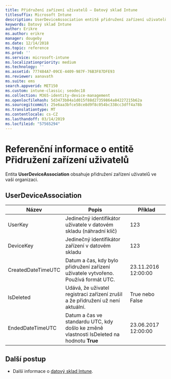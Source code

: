 ```yaml
---
title: Přidružení zařízení uživatelů – Datový sklad Intune
titlesuffix: Microsoft Intune
description: UserDeviceAssociation entitě přidružení zařízení uživatelů ve vaší organizaci.
keywords: Datový sklad Intune
author: Erikre
ms.author: erikre
manager: dougeby
ms.date: 12/14/2018
ms.topic: reference
ms.prod: ''
ms.service: microsoft-intune
ms.localizationpriority: medium
ms.technology: ''
ms.assetid: 777484A7-09CE-4409-987F-76B3F87DFE93
ms.reviewer: aanavath
ms.suite: ems
search.appverid: MET150
ms.custom: intune-classic; seodec18
ms.collection: M365-identity-device-management
ms.openlocfilehash: 5d3473b04a1d015f88d27359864a84227215b62a
ms.sourcegitcommit: 25e6aa3bfce58ce8d9f8c054bc338cc3dff4a78b
ms.translationtype: MT
ms.contentlocale: cs-CZ
ms.lasthandoff: 03/14/2019
ms.locfileid: "57565294"
---
```

# <a name="reference-for-user-device-association-entity"></a>Referenční informace o entitě Přidružení zařízení uživatelů

Entita **UserDeviceAssociation** obsahuje přidružení zařízení uživatelů ve vaší organizaci.

## <a name="userdeviceassociation"></a>UserDeviceAssociation


|        Název        |                                           Popis                                            |        Příklad         |
|--------------------|--------------------------------------------------------------------------------------------------|------------------------|
|      UserKey       |              Jedinečný identifikátor uživatele v datovém skladu (náhradní klíč)               |          123           |
|     DeviceKey      |                      Jedinečný identifikátor zařízení v datovém skladu                      |          123           |
| CreatedDateTimeUTC |           Datum a čas, kdy bylo přidružení zařízení uživatele vytvořeno. Používá formát UTC.           | 23.11.2016 12:00:00 |
|     IsDeleted      | Udává, že uživatel registraci zařízení zrušil a že přidružení už není aktuální. |       True nebo False       |
|  EndedDateTimeUTC  |              Datum a čas ve standardu UTC, kdy došlo ke změně vlastnosti IsDeleted na hodnotu <strong>True</strong>               | 23.06.2017 12:00:00 |

## <a name="next-steps"></a>Další postup

- Další informace o [datový sklad Intune](reports-nav-create-intune-reports.md).
